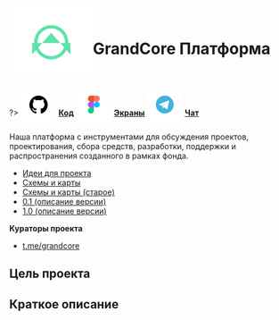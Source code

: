 <div style="display:flex; flex-direction: row;align-items: center;">
<div> <img width="150"  height="auto" src="../../_media/logo-grandcore.png" alt="GrandCore Платформа"></div>
<div>
<h1>GrandCore Платформа</h1>
</div>
</div>

?> <span style="vertical-align: -12px">![github](../../_media/icon-github.png ":size=32")</span> [**Код**](https://github.com/grandcore/grandcore)
<span style="vertical-align: -12px">![figma](../../_media/icon-figma.png ":size=32")</span> [**Экраны**](https://www.figma.com/file/NlikNEJQHliYlxI3MHhiSW/Share?node-id=8206%3A796)
<span style="vertical-align: -12px">![telegram](../../_media/icon-telegram.png ":size=32")</span> [**Чат**](https://t.me/joinchat/XqqBCBdggbA2MTUx)

Наша платформа с инструментами для обсуждения проектов, проектирования, сбора средств, разработки, поддержки и распространения созданного в рамках фонда.

- [Идеи для проекта](ru/2.2-grandcore/grandcore-ideas.md)
- [Схемы и карты](ru/2.2-grandcore/grandcore-map.drawio ":ignore")
- [Схемы и карты (старое)](ru/2.2-grandcore/grandcore-map-old.md)
- [0.1 (описание версии)](ru/2.2-grandcore/grandcore-v0.1.md)
- [1.0 (описание версии)](ru/2.2-grandcore/grandcore-v1.0.md)

**Кураторы проекта**

- [t.me/grandcore](https://t.me/grandcore)

## Цель проекта

## Краткое описание
